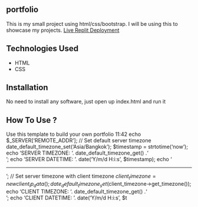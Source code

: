 ## portfolio
This is my small project using html/css/bootstrap. I will be using this to showcase my projects.
[Live Replit Deployment]()
## Technologies Used
* HTML
* CSS
## Installation
No need to install any software, just open up index.html and run it
## How To Use ?
Use this template to build your own portfolio
11:42
echo $_SERVER[‘REMOTE_ADDR’];
// Set default server timezone
date_default_timezone_set(‘Asia/Bangkok’);
$timestamp = strtotime(‘now’);
echo ‘SERVER TIMEZONE: ‘. date_default_timezone_get() .‘<br/>’;
echo ‘SERVER DATETIME: ’. date(‘Y/m/d H:i:s’, $timestamp);
echo ‘<hr/>’;
// Set server timezone with client timezone
$client_timezone = new client_ip_data();
date_default_timezone_set($client_timezone->get_timezone());
echo ‘CLIENT TIMEZONE: ‘. date_default_timezone_get() .‘<br/>’;
echo ‘CLIENT DATETIME: ’. date(‘Y/m/d H:i:s’, $t

